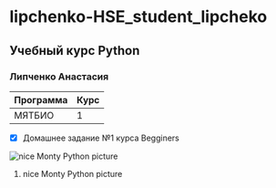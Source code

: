 # lipchenko-HSE_student_lipcheko

## Учебный курс Python
### Липченко Анастасия

| Программа | Курс |
| --------- | ---- |
| МЯТБИО    | 1    |

- [x] Домашнее задание №1 курса Begginers
      
![nice Monty Python picture](https://upload.wikimedia.org/wikipedia/en/thumb/c/cb/Flyingcircus_2.jpg/250px-Flyingcircus_2.jpg)

1. nice Monty Python picture
